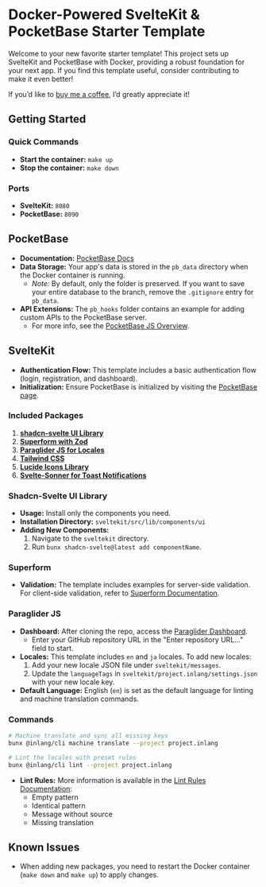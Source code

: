 # Docker-Powered SvelteKit & PocketBase Starter Template

Welcome to your new favorite starter template! This project sets up SvelteKit and PocketBase with Docker, providing a robust foundation for your next app. If you find this template useful, consider contributing to make it even better!

If you’d like to [buy me a coffee](https://buymeacoffee.com/fengyuanyaE), I’d greatly appreciate it!

## Getting Started

### Quick Commands

- **Start the container:** `make up`
- **Stop the container:** `make down`

### Ports

- **SvelteKit:** `8080`
- **PocketBase:** `8090`

## PocketBase

- **Documentation:** [PocketBase Docs](https://pocketbase.io/)
- **Data Storage:** Your app's data is stored in the `pb_data` directory when the Docker container is running.
  - _Note:_ By default, only the folder is preserved. If you want to save your entire database to the branch, remove the `.gitignore` entry for `pb_data`.
- **API Extensions:** The `pb_hooks` folder contains an example for adding custom APIs to the PocketBase server.
  - For more info, see the [PocketBase JS Overview](https://pocketbase.io/docs/js-overview/).

## SvelteKit

- **Authentication Flow:** This template includes a basic authentication flow (login, registration, and dashboard).
- **Initialization:** Ensure PocketBase is initialized by visiting the [PocketBase page](http://localhost:8090/_).

### Included Packages

1. **[shadcn-svelte UI Library](https://www.shadcn-svelte.com/)**
2. **[Superform with Zod](https://superforms.rocks/)**
3. **[Paraglider JS for Locales](https://inlang.com/m/gerre34r/library-inlang-paraglideJs)**
4. **[Tailwind CSS](https://tailwindcss.com/)**
5. **[Lucide Icons Library](https://lucide.dev/icons/)**
6. **[Svelte-Sonner for Toast Notifications](https://svelte-sonner.vercel.app/)**

### Shadcn-Svelte UI Library

- **Usage:** Install only the components you need.
- **Installation Directory:** `sveltekit/src/lib/components/ui`
- **Adding New Components:**
  1. Navigate to the `sveltekit` directory.
  2. Run `bunx shadcn-svelte@latest add componentName`.

### Superform

- **Validation:** The template includes examples for server-side validation. For client-side validation, refer to [Superform Documentation](https://superforms.rocks/concepts/client-validation).

### Paraglider JS

- **Dashboard:** After cloning the repo, access the [Paraglider Dashboard](https://fink.inlang.com/).
  - Enter your GitHub repository URL in the "Enter repository URL..." field to start.
- **Locales:** This template includes `en` and `ja` locales. To add new locales:
  1. Add your new locale JSON file under `sveltekit/messages`.
  2. Update the `languageTags` in `sveltekit/project.inlang/settings.json` with your new locale key.
- **Default Language:** English (`en`) is set as the default language for linting and machine translation commands.

### Commands

```bash
# Machine translate and sync all missing keys
bunx @inlang/cli machine translate --project project.inlang

# Lint the locales with preset rules
bunx @inlang/cli lint --project project.inlang
```

- **Lint Rules:** More information is available in the [Lint Rules Documentation](https://inlang.com/c/lint-rules):
  - Empty pattern
  - Identical pattern
  - Message without source
  - Missing translation

## Known Issues

- When adding new packages, you need to restart the Docker container (`make down` and `make up`) to apply changes.
